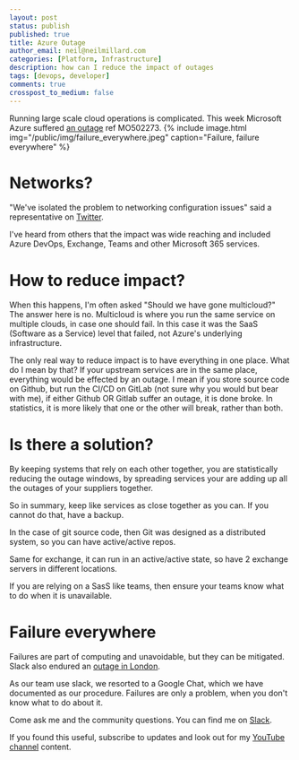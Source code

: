 ```yaml
---
layout: post
status: publish
published: true
title: Azure Outage
author_email: neil@neilmillard.com
categories: [Platform, Infrastructure]
description: how can I reduce the impact of outages
tags: [devops, developer]
comments: true
crosspost_to_medium: false
---
```

Running large scale cloud operations is complicated. This week Microsoft Azure suffered [an outage][teamsoutage] ref MO502273.
{% include image.html
img="/public/img/failure_everywhere.jpeg"
caption="Failure, failure everywhere" %}

Networks?
==========

"We've isolated the problem to networking configuration issues" said a representative on [Twitter][teamsoutage].

I've heard from others that the impact was wide reaching and included Azure DevOps, Exchange, Teams and other
Microsoft 365 services.

How to reduce impact?
=================
When this happens, I'm often asked "Should we have gone multicloud?"
The answer here is no. Multicloud is where you run the same service on multiple clouds, in case one should fail. In this
case it was the SaaS (Software as a Service) level that failed, not Azure's underlying infrastructure.

The only real way to reduce impact is to have everything in one place. What do I mean by that? If your upstream services
are in the same place, everything would be effected by an outage. I mean if you store source code on Github, but run
the CI/CD on GitLab (not sure why you would but bear with me), if either Github OR Gitlab suffer an outage, it is done
broke. In statistics, it is more likely that one or the other will break, rather than both.

Is there a solution?
==================
By keeping systems that rely on each other together, you are statistically reducing the outage windows, by spreading
services your are adding up all the outages of your suppliers together.

So in summary, keep like services as close together as you can. If you cannot do that, have a backup.

In the case of git source code, then Git was designed as a distributed system, so you can have active/active repos.

Same for exchange, it can run in an active/active state, so have 2 exchange servers in different locations.

If you are relying on a SasS like teams, then ensure your teams know what to do when it is unavailable.

Failure everywhere
==============
Failures are part of computing and unavoidable, but they can be mitigated. Slack also endured an [outage in London][slackoutage].

As our team use slack, we resorted to a Google Chat, which we have documented as our procedure. Failures are only a
problem, when you don't know what to do about it.


Come ask me and the community questions. You can find me on [Slack]({{site.data.slack.invite}}).


If you found this useful, subscribe to updates and look out for my [YouTube channel]({{site.data.youtube.channel}}) content.

[teamsoutage]: https://twitter.com/MSFT365Status/status/1618149579341369345
[slackoutage]: https://twitter.com/SlackStatus/status/1618274970744029190
